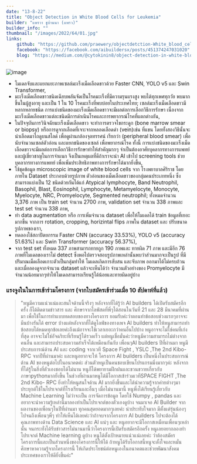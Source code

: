 ```yaml
---
date: "13-8-22"
title: "Object Detection in White Blood Cells for Leukemia"
builder: "แพรวา ชูบ้านนา (แพรว)"
builder_info: ""
thumbnail: "/images/2022/64/01.jpg"
links:
    github: "https://github.com/praewery/objectdetction-White_blood_cell"
    facebook: "https://facebook.com/aibuildersx/posts/451374247031020"
    blog: "https://medium.com/@cytokinin8/object-detection-in-white-blood-cell-60273002fdb3"
---
```


![image](/images/2022/64/01.jpg)

- โมเดลจับและแยกแยะภาพเซลล์มะเร็งเม็ดเลือดขาวด้วย Faster CNN, YOLO v5 และ Swin Transformer,
- มะเร็งเม็ดเลือดขาวชนิดเฉียบพลันจัดเป็นโรคมะเร็งที่มีความรุนแรงสูง พบได้ทุกเพศทุกวัย พบมากขึ้นในผู้สูงอายุ และเป็น 1 ใน 10 โรคมะเร็งที่พบบ่อยในประเทศไทย; เซลล์มะเร็งเม็ดเลือดขาวมีหลากหลายชนิด การแบ่งชนิดของมะเร็งเม็ดเลือดขาวจะมีผลต่อการเลือกวิธีการรักษา เนื่องจากมะเร็งเม็ดเลือดขาวแต่ละชนิดมีการดำเนินโรคและการพยากรณ์โรคที่แตกต่างกัน,
- ในปัจจุบันการวินิจฉัยมะเร็งเม็ดเลือดขาว จะทำการตรวจไขกระดูก (bone marrow smear or biopsy) หรือการดูจากเลือดที่เจาะจากหลอดเลือดดำ (vein)เช่น ที่แขน โดยทั้งสองวิธีนั้นจะนำเลือดมาไถดูบนสไลด์ เพื่อดูผ่านกล้องจุลทรรศน์ เรียกว่า (peripheral blood smear) เพื่อนับจำนวนเซลล์ตัวอ่อน และแยกชนิดของเซลล์ เพื่อพยากรณ์โรค ทั้งนี้ การแบ่งชนิดของมะเร็งเม็ดเลือดขาวจะมีผลต่อการเลือกวิธีการรักษาทำให้สำคัญมากๆ จำเป็นต้องอาศัยบุคลากรทางการแพทย์และผู้เชี่ยวชาญในการจำแนก จึงเป็นเหตุผลที่ดีถ้าเราจะนำ AI เข้าไป screening tools ช่วยบุคลากรทางการแพทย์ เพื่อเพิ่มประสิทธิภาพทางการรักษาได้มากยิ่งขึ้น,
- ใช้ชุดข้อมูล microscopic image of white blood cells จาก โรงพยาบาลศิริราช โดยภายใน Dataset ประกอบด้วยรูปภาพ ตัวอ่อนของเม็ดเลือดขาวของกลุ่มคนประเภทหนึ่ง ซึ่งสามารถแบ่งเป็น 12 ชนิดด้วยกันได้แก่ Atypical lymphocyte, Band Neutrophil, Basophil, Blast, Eosinophil, Lymphocyte, Metamyelocyte, Monocyte, Myelocyte, NRC, Promyelocyte, Segmented neutrophil; ทั้งหมดจำนวน 3,376 ภาพ เป็น train set จำนวน 2700 ภาพ, validation set จำนวน 338 ภาพและ test set จำนวน 338 ภาพ,
- ทำ data augmentation หรือ การเพิ่มจำนวน dataset เพื่อให้โมเดลได้ train ข้อมูลที่เยอะมากขึ้น จากการ rotation, cropping, horizintal flips ภาพใน dataset และ ปรับขนาดรูปภาพของเรา,
- ทดลองใช้สถาปัตยกรรม Faster CNN (accuracy 33.53%), YOLO v5 (accuracy 51.63%) และ Swin Transformer (accuracy 56.37%),
- จาก test set ทั้งหมด 337 ภาพสามารถทายถูก 190 ภาพและ ทายผิด 71 ภาพ และมีอีก 76 ภาพที่โมเดลของเราไม่ detect ซึ่งพอไปตรวจสอบรูปภาพเหล่านั้นพบว่าส่วนมากจะเป็นรูป ที่มีปริมาณเม็ดเลือดเกาะตัวเป็นกลุ่มทำให้ โมเดลเกิดการสับสน และจับภาพ ออกมาได้ไม่ครบถ้วนและเมื่อลองดูจากจำนวน dataset แล้วจะเห็นได้ว่า จำนวนตัวอย่างของ Promyelocyte มีจำนวนน้อยมากๆทำให้โมเดลสามารถเรียนรู้ได้น้อยและทายผิดอยู่บ้าง

### แรงจูงในในการเข้าร่วมโครงการ (จากใบสมัครเข้าร่วมเมื่อ 10 สัปดาห์ที่แล้ว)

> "หนูมีความแน่วแน่และสนใจด้านนี้จริงๆ หลังจากที่ได้รู้ว่า AI builders ได้เปิดรับสมัครอีกครั้ง ก็ได้ติดตามข่าวสาร และ ศึกษาจากไลฟ์สดที่พี่ๆได้สอนในวันที่ 21 และ 28 มีนาคมที่ผ่านมา เพื่อใช้ในการทำแบบทดสอบของทางโครงการ ยอมรับค่ะว่าตอนทำข้อสอบช่วงแรกๆอาจจะมีนบ้างรันได้ error บ้างแต่หลังจากที่ได้ดูไลฟ์ของทางเพจ AI builders ทำให้หนูสามารถทำข้อสอบได้หมดทุกข้อเลยค่ะถึงแม้อาจจะใช้เวลาเยอะกว่าคนอื่นไปบ้าง หนูอาจจะไม่ใช่คนที่เก่งที่สุด อาจจะไม่ใช่อัจฉริยะที่เรียนรู้ได้รวดเร็ว แต่หนูเชื่อมั่นค่ะว่าหนูมีความสามารถไม่ต่างจากคนอื่น และสามารถประสบความสำเร็จได้เหมือนกันกับ เพื่อนๆAI builders ปีที่ผ่านมา หนูมีประสบการณ์ด้าน AI และ coding จากเวที Space Fight , YSLC ,The 2nd Kibo- RPC จากปีที่ผ่านมาค่ะ และหนูอยากจะให้ โครงการ AI builders เป็นหนึ่งในประสบการณ์ด้าน AI ของหนูต่อไปในอนาคตค่ะ  ส่วนตัวหนูเป็นคนชอบเขียนโปรแกรมมิ่งมากๆค่ะ หลังจากที่ได้รู้ในสิ่งที่ตัวเองชอบได้ไม่นาน หนูก็ได้พยายามฝึกฝนและขวนขวายเกี่ยวกับภาษาpythonมากยิ่งขึ้น ในช่วงที่ผ่านมาหนูได้มีโอกาสเข้าร่วมเวทีSPACE FIGHT ,The 2nd Kibo- RPC ยิ่งทำให้หนูสนใจด้าน AI มากยิ่งขึ้นและได้นำความรู้จากค่ายต่างๆมาประยุกต์ใช้ในโปรเจกต์ที่โรงเรียนและอื่นๆ เมื่อไม่นานมานี้ หนูพึ่งได้เรียนรู้เกี่ยวกับ Machine Learning ไม่ว่าจะเป็น การจัดการข้อมูล โดยใช้ Numpy , pandas และอยากจะนำความรู้เหล่านี้มาลองทำเป็นโปรเจกต์ของตัวเองดูบ้าง  จนมาเจอ AI Builder จากผลงานของเพื่อนๆในปีที่ผ่านมา ทุกคนสุดยอดมากๆเลยค่ะ น่าประทับใจมาก มีตั้งแต่รุ่นน้องๆ ไปจนถึงเพื่อนๆพี่ๆ ทำให้เห็นได้เลยค่ะว่าถ้าจบจากโครงการ AI builders ไปจะต้องได้คุณภาพทางด้าน Data Science และ AI แน่ๆ และ หนูอยากจะมีโอกาสเหมือนเพื่อนๆเหล่านั้น จนกระทั่งได้รับข่าวสารไม่นานมานี้ว่าโครงการนี้เปิดรับสมัครอีกครั้ง หนูเลยอยากลองทำโปรเจกต์ Machine learning ดูบ้าง หนูได้ตั้งเป้าหมายแน่วแน่เลยค่ะ ว่าต้องสมัครโครงการนี้และเป็นส่วนหนึ่งของโครงการนี้ให้ได้ ถ้าหนูได้รับโอกาสนี้หนูจะตั้งใจและหมั่นศึกษาหาความรู้จากโครงการนี้ ให้เกิดประโยชน์ต่อหนูเองในอนาคตและช่วยพัฒนาสังคมประเทศของเราให้ดียิ่งขึ้นค่ะ"